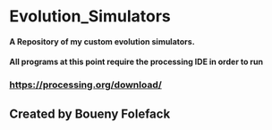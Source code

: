# Evolution_Simulators
#### A Repository of my custom evolution simulators.
#### All programs at this point require the processing IDE in order to run
### https://processing.org/download/

## Created by Boueny Folefack